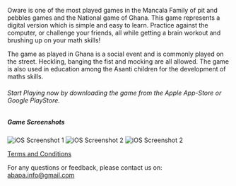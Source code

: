 Oware is one of the most played games in the Mancala Family of pit and pebbles games and the National game of Ghana. This game represents a digital version which is simple and easy to learn.
Practice against the computer, or challenge your friends, all while getting a brain workout and brushing up on your math skills!

The game as played in Ghana is a social event and is commonly played on the street. Heckling, banging the fist and mocking are all allowed. The game is also used in education among the Asanti children for the development of maths skills.

###### Start Playing now by downloading the game from the Apple App-Store or Google PlayStore.

##### Game Screenshots
![iOS Screenshot 1](https://github.com/angelkjos/oware-support/blob/master/ios_1.JPG?raw=true)
![iOS Screenshot 2](https://github.com/angelkjos/oware-support/blob/master/ios_2.png?raw=true)
![iOS Screenshot 2](https://github.com/angelkjos/oware-support/blob/master/ios_3.png?raw=true)


[Terms and Conditions](http://angelkjos.github.io/projects/oware/OwareTermsandConditions.html)

For any questions or feedback, please contact us on: <abapa.info@gmail.com>
